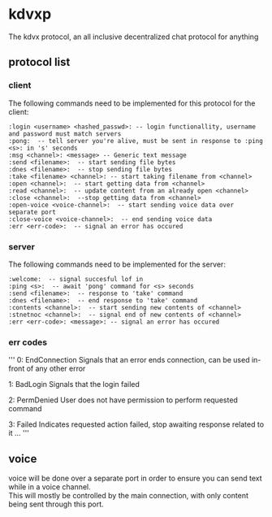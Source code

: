 # kdvxp
The kdvx protocol, an all inclusive decentralized chat protocol for anything  

## protocol list

### client
The following commands need to be implemented for this protocol for the client:  
```
:login <username> <hashed_passwd>: -- login functionallity, username and password must match servers
:pong:  -- tell server you're alive, must be sent in response to :ping <s>: in 's' seconds 
:msg <channel>: <message> -- Generic text message
:send <filename>:  -- start sending file bytes
:dnes <filename>:  -- stop sending file bytes
:take <filename> <channel>: -- start taking filename from <channel>
:open <channel>:  -- start getting data from <channel>
:read <channel>:  -- update content from an already open <channel>
:close <channel>:  --stop getting data from <channel> 
:open-voice <voice-channel>:  -- start sending voice data over separate port
:close-voice <voice-channel>:  -- end sending voice data
:err <err-code>:  -- signal an error has occured
```

### server
The following commands need to be implemented for the server:
```
:welcome:  -- signal succesful lof in
:ping <s>:  -- await 'pong' command for <s> seconds
:send <filename>:  -- response to 'take' command
:dnes <filename>:  -- end response to 'take' command
:contents <channel>:  -- start sending new contents of <channel>
:stnetnoc <channel>:  -- signal end of new contents of <channel>
:err <err-code>: <message>: -- signal an error has occured
```

### err codes
'''
0: EndConnection	Signals that an error ends connection, 
			can be used in-front of any other error 

1: BadLogin		Signals that the login failed

2: PermDenied		User does not have permission to 
			perform requested command

3: Failed		Indicates requested action failed,
			stop awaiting response related to it
...
'''

## voice
voice will be done over a separate port in order to ensure you can send text while in a voice channel.  
This will mostly be controlled by the main connection, with only content being sent through this port.  
